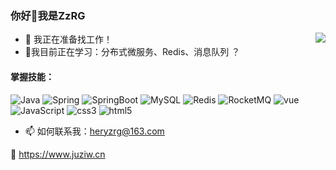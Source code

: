 
### 你好👋我是ZzRG


<img align="right" src="https://github-readme-stats.vercel.app/api?username=ZzRG18&show_icons=true" />

- 🔭 我正在准备找工作！
- 🌱我目前正在学习：分布式微服务、Redis、消息队列 ？
#### 掌握技能：
<p>
<img src="https://img.shields.io/badge/-Java-192133?style=flat&logo=redis&logoColor=white" alt="Java" /> 
<img src="https://img.shields.io/badge/-Spring-192133?style=flat&logo=redis&logoColor=white" alt="Spring" /> 
<img src="https://img.shields.io/badge/-SpringBoot-192133?style=flat&logo=redis&logoColor=white" alt="SpringBoot" />
<img src="https://img.shields.io/badge/-MySQL-192133?style=flat&logo=mysql&logoColor=white" alt="MySQL" />
<img src="https://img.shields.io/badge/-Redis-192133?style=flat&logo=redis&logoColor=white" alt="Redis" />
<img src="https://img.shields.io/badge/-RocketMQ-192133?style=flat&logo=mysql&logoColor=white" alt="RocketMQ" /> 
<img src="https://img.shields.io/badge/-Vue.js-192133?style=flat&logo=vue.js&logoColor=white" alt="vue" /> 
<img src="https://img.shields.io/badge/-JavaScript-192133?style=flat&logo=JavaScript&logoColor=white" alt="JavaScript" /> 
<img src="https://img.shields.io/badge/-css-192133?style=flat&logo=css3&logoColor=white" alt="css3" /> 
<img src="https://img.shields.io/badge/-html5-192133?style=flat&logo=html5&logoColor=white" alt="html5" />  
</p>

- 📫 如何联系我：heryzrg@163.com

🔗 https://www.juziw.cn


<!--
**CSTHenry/CSTHenry** 是一个 ✨ _special_ ✨ 存储库，因为它的 `README.md`（此文件）出现在您的 GitHub 个人资料中。
以下是一些帮助您入门的想法：
- 🔭 我目前正在做...
- 🌱 我现在正在学习...
- 👯 我正在寻找合作...
- 🤔 我正在寻求帮助...
- 💬 问我...
- 📫 如何联系我：...
- 😄 代词：...
- ⚡ 有趣的事实：...
-->
